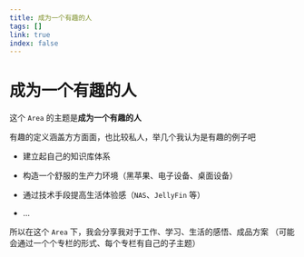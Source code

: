 ```yaml
---
title: 成为一个有趣的人
tags: [] 
link: true
index: false
---
```


# 成为一个有趣的人

这个 `Area` 的主题是**成为一个有趣的人**

有趣的定义涵盖方方面面，也比较私人，举几个我认为是有趣的例子吧

- 建立起自己的知识库体系

- 构造一个舒服的生产力环境（黑苹果、电子设备、桌面设备）

- 通过技术手段提高生活体验感（`NAS`、`JellyFin` 等）

- ...

所以在这个 `Area` 下，我会分享我对于工作、学习、生活的感悟、成品方案
（可能会通过一个个专栏的形式、每个专栏有自己的子主题）
